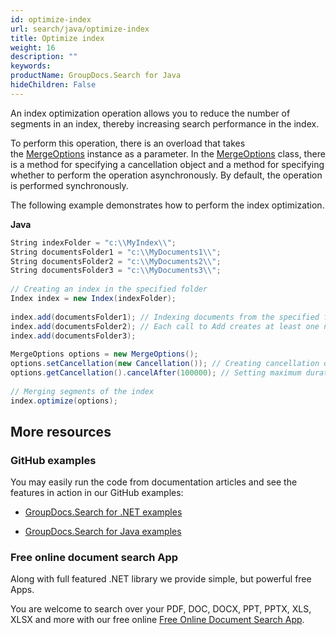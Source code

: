 ```yaml
---
id: optimize-index
url: search/java/optimize-index
title: Optimize index
weight: 16
description: ""
keywords: 
productName: GroupDocs.Search for Java
hideChildren: False
---
```

An index optimization operation allows you to reduce the number of segments in an index, thereby increasing search performance in the index.

To perform this operation, there is an overload that takes the [MergeOptions](https://apireference.groupdocs.com/search/java/com.groupdocs.search.options/MergeOptions) instance as a parameter. In the [MergeOptions](https://apireference.groupdocs.com/search/java/com.groupdocs.search.options/MergeOptions) class, there is a method for specifying a cancellation object and a method for specifying whether to perform the operation asynchronously. By default, the operation is performed synchronously.

The following example demonstrates how to perform the index optimization.

**Java**

```csharp
String indexFolder = "c:\\MyIndex\\";
String documentsFolder1 = "c:\\MyDocuments1\\";
String documentsFolder2 = "c:\\MyDocuments2\\";
String documentsFolder3 = "c:\\MyDocuments3\\";
 
// Creating an index in the specified folder
Index index = new Index(indexFolder);
 
index.add(documentsFolder1); // Indexing documents from the specified folder
index.add(documentsFolder2); // Each call to Add creates at least one new segment in the index
index.add(documentsFolder3);
 
MergeOptions options = new MergeOptions();
options.setCancellation(new Cancellation()); // Creating cancellation object to be able to cancel the operation
options.getCancellation().cancelAfter(100000); // Setting maximum duration of the operation to 100 seconds
 
// Merging segments of the index
index.optimize(options);
```

## More resources

### GitHub examples

You may easily run the code from documentation articles and see the features in action in our GitHub examples:

*   [GroupDocs.Search for .NET examples](https://github.com/groupdocs-search/GroupDocs.Search-for-.NET)
    
*   [GroupDocs.Search for Java examples](https://github.com/groupdocs-search/GroupDocs.Search-for-Java)
    

### Free online document search App

Along with full featured .NET library we provide simple, but powerful free Apps.

You are welcome to search over your PDF, DOC, DOCX, PPT, PPTX, XLS, XLSX and more with our free online [Free Online Document Search App](https://products.groupdocs.app/search).

